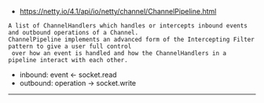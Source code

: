 * <https://netty.io/4.1/api/io/netty/channel/ChannelPipeline.html>

```
A list of ChannelHandlers which handles or intercepts inbound events and outbound operations of a Channel.
ChannelPipeline implements an advanced form of the Intercepting Filter pattern to give a user full control
 over how an event is handled and how the ChannelHandlers in a pipeline interact with each other.
```

* inbound: event <- socket.read
* outbound: operation -> socket.write

---
